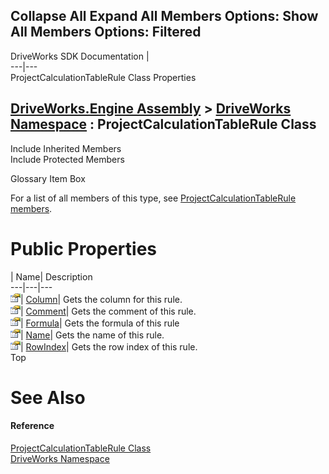 Collapse All Expand All Members Options: Show All  Members Options: Filtered   
---  
DriveWorks SDK Documentation  |   
---|---  
ProjectCalculationTableRule Class Properties   
  
[DriveWorks.Engine Assembly](topic2156.md) > [DriveWorks Namespace](topic2159.md) : ProjectCalculationTableRule Class  
---  
  
Include Inherited Members    
Include Protected Members    


Glossary Item Box

For a list of all members of this type, see [ProjectCalculationTableRule members](topic3987.md).

# Public Properties

| Name| Description  
---|---|---  
![Public Property](dotnetimages/publicProperty.gif)| [Column](topic3994.md)| Gets the column for this rule.   
![Public Property](dotnetimages/publicProperty.gif)| [Comment](topic3995.md)| Gets the comment of this rule.   
![Public Property](dotnetimages/publicProperty.gif)| [Formula](topic3996.md)| Gets the formula of this rule   
![Public Property](dotnetimages/publicProperty.gif)| [Name](topic3997.md)| Gets the name of this rule.   
![Public Property](dotnetimages/publicProperty.gif)| [RowIndex](topic3998.md)| Gets the row index of this rule.   
Top

# See Also

#### Reference

[ProjectCalculationTableRule Class](topic3986.md)   
[DriveWorks Namespace](topic2159.md)


